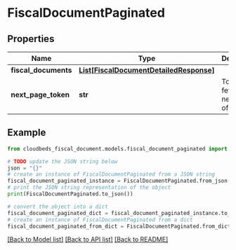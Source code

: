 # FiscalDocumentPaginated


## Properties

Name | Type | Description | Notes
------------ | ------------- | ------------- | -------------
**fiscal_documents** | [**List[FiscalDocumentDetailedResponse]**](FiscalDocumentDetailedResponse.md) |  | [optional] 
**next_page_token** | **str** | Token for fetching the next page of results | [optional] 

## Example

```python
from cloudbeds_fiscal_document.models.fiscal_document_paginated import FiscalDocumentPaginated

# TODO update the JSON string below
json = "{}"
# create an instance of FiscalDocumentPaginated from a JSON string
fiscal_document_paginated_instance = FiscalDocumentPaginated.from_json(json)
# print the JSON string representation of the object
print(FiscalDocumentPaginated.to_json())

# convert the object into a dict
fiscal_document_paginated_dict = fiscal_document_paginated_instance.to_dict()
# create an instance of FiscalDocumentPaginated from a dict
fiscal_document_paginated_from_dict = FiscalDocumentPaginated.from_dict(fiscal_document_paginated_dict)
```
[[Back to Model list]](../README.md#documentation-for-models) [[Back to API list]](../README.md#documentation-for-api-endpoints) [[Back to README]](../README.md)


